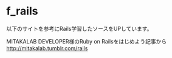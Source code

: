 # f_rails

以下のサイトを参考にRails学習したソースをUPしています。

MITAKALAB DEVELOPER様のRuby on Railsをはじめよう記事から
http://mitakalab.tumblr.com/rails
